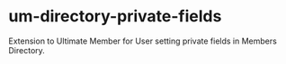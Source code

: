 # um-directory-private-fields
Extension to Ultimate Member for User setting private fields in Members Directory.
